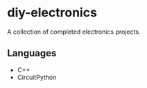 # diy-electronics

A collection of completed electronics projects.

## Languages

- C++
- CircuitPython


